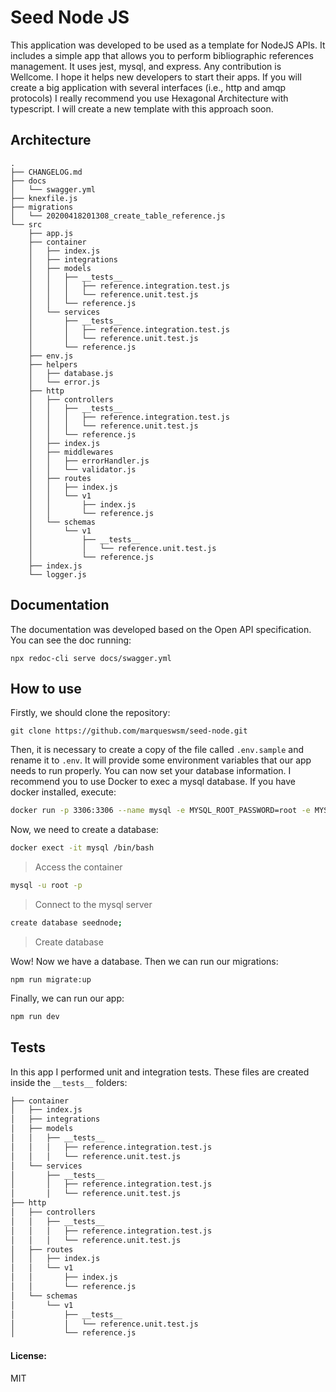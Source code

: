# Seed Node JS 

This application was developed to be used as a template for NodeJS APIs. It includes a simple app that allows you to perform bibliographic references management. It uses jest, mysql, and express. Any contribution is Wellcome. I hope it helps new developers to start their apps. If you will create a big application with several interfaces (i.e., http and amqp protocols) I really recommend you use Hexagonal Architecture with typescript. I will create a new template with this approach soon. 

## Architecture

```
.
├── CHANGELOG.md
├── docs
│   └── swagger.yml
├── knexfile.js
├── migrations
│   └── 20200418201308_create_table_reference.js
└── src
    ├── app.js
    ├── container
    │   ├── index.js
    │   ├── integrations
    │   ├── models
    │   │   ├── __tests__
    │   │   │   ├── reference.integration.test.js
    │   │   │   └── reference.unit.test.js
    │   │   └── reference.js
    │   └── services
    │       ├── __tests__
    │       │   ├── reference.integration.test.js
    │       │   └── reference.unit.test.js
    │       └── reference.js
    ├── env.js
    ├── helpers
    │   ├── database.js
    │   └── error.js
    ├── http
    │   ├── controllers
    │   │   ├── __tests__
    │   │   │   ├── reference.integration.test.js
    │   │   │   └── reference.unit.test.js
    │   │   └── reference.js
    │   ├── index.js
    │   ├── middlewares
    │   │   ├── errorHandler.js
    │   │   └── validator.js
    │   ├── routes
    │   │   ├── index.js
    │   │   └── v1
    │   │       ├── index.js
    │   │       └── reference.js
    │   └── schemas
    │       └── v1
    │           ├── __tests__
    │           │   └── reference.unit.test.js
    │           └── reference.js
    ├── index.js
    └── logger.js
```

## Documentation

The documentation was developed based on the Open API specification. You can see the doc running:

```
npx redoc-cli serve docs/swagger.yml
```

## How to use

Firstly, we should clone the repository:
```
git clone https://github.com/marqueswsm/seed-node.git
```

Then, it is necessary to create a copy of the file called `.env.sample` and rename it to `.env`. It will provide some environment variables that our app needs to run properly. You can now set your database information. I recommend you to use Docker to exec a mysql database. If you have docker installed, execute:
```bash
docker run -p 3306:3306 --name mysql -e MYSQL_ROOT_PASSWORD=root -e MYSQL_ROOT_HOST=% -d mysql/mysql-server:5.7
```

Now, we need to create a database:
```bash
docker exect -it mysql /bin/bash
```
> Access the container

```bash
mysql -u root -p 
```
> Connect to the mysql server

```bash
create database seednode;
```
> Create database

Wow! Now we have a database. Then we can run our migrations:
```
npm run migrate:up
```

Finally, we can run our app:
```bash
npm run dev
```

## Tests

In this app I performed unit and integration tests. These files are created inside the `__tests__` folders:

```bash
├── container
│   ├── index.js
│   ├── integrations
│   ├── models
│   │   ├── __tests__
│   │   │   ├── reference.integration.test.js
│   │   │   └── reference.unit.test.js
│   └── services
│       ├── __tests__
│       │   ├── reference.integration.test.js
│       │   └── reference.unit.test.js
├── http
│   ├── controllers
│   │   ├── __tests__
│   │   │   ├── reference.integration.test.js
│   │   │   └── reference.unit.test.js
│   ├── routes
│   │   ├── index.js
│   │   └── v1
│   │       ├── index.js
│   │       └── reference.js
│   └── schemas
│       └── v1
│           ├── __tests__
│           │   └── reference.unit.test.js
│           └── reference.js
```

#### License:

MIT